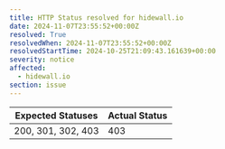 ```yaml
---
title: HTTP Status resolved for hidewall.io
date: 2024-11-07T23:55:52+00:00Z
resolved: True
resolvedWhen: 2024-11-07T23:55:52+00:00Z
resolvedStartTime: 2024-10-25T21:09:43.161639+00:00
severity: notice
affected:
  - hidewall.io
section: issue
---
```


| Expected Statuses | Actual Status  |
|-------------------|----------------|
| 200, 301, 302, 403 | 403 |

